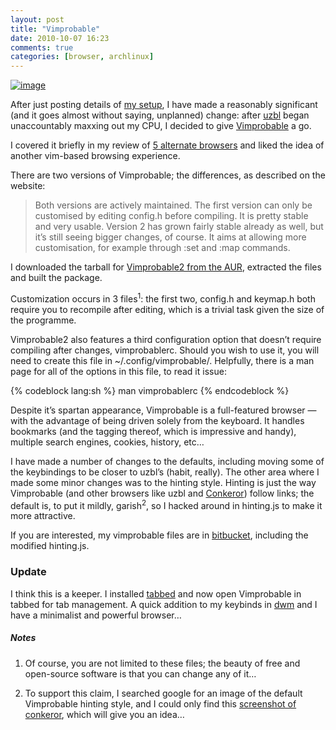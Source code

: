 ```yaml
---
layout: post
title: "Vimprobable"
date: 2010-10-07 16:23
comments: true
categories: [browser, archlinux]
---
```

[![image](http://dl.dropbox.com/u/261312/Blog-images/vimprobable.png "Hacked Vimprobable2")](http://www.flickr.com/photos/jasonwryan/5055695051/ "Vimprobable on Flickr")

After just posting details of [my setup](http://jasonwryan.com/blog/2010/10/04/the-setup/), 
I have made a reasonably significant (and it goes almost without saying, unplanned)
change: after [uzbl](http://www.uzbl.org/) began unaccountably maxxing
out my CPU, I decided to give [Vimprobable](http://www.vimprobable.org/)
a go.

I covered it briefly in my review of [5 alternate browsers](http://jasonwryan.com/blog/2010/05/21/5-alternate-browsers/) and liked the
idea of another vim-based browsing experience.

There are two versions of Vimprobable; the differences, as described on
the website:

> Both versions are actively maintained. The first version can only be
> customised by editing config.h before compiling. It is pretty stable
> and very usable. Version 2 has grown fairly stable already as well,
> but it’s still seeing bigger changes, of course. It aims at allowing
> more customisation, for example through :set and :map commands.

I downloaded the tarball for 
[Vimprobable2 from the AUR](http://aur.archlinux.org/packages.php?ID=33779 "Arch User Repository: Vimprobable2"),
extracted the files and built the package.

Customization occurs in 3 files<sup>1</sup>: the first two, 
<span class="file">config.h</span> and <span class="file">keymap.h</span>
both require you to recompile after editing, which is a trivial task
given the size of the programme.

Vimprobable2 also features a third configuration option that doesn’t
require compiling after changes, <span class="file">vimprobablerc</span>. 
Should you wish to use it, you will need to create this file in 
<span class="file">~/.config/vimprobable/</span>.
Helpfully, there is a man page for all of the options in this file, to
read it issue:

{% codeblock lang:sh %}
man vimprobablerc
{% endcodeblock %}

Despite it’s spartan appearance, Vimprobable is a full-featured browser
— with the advantage of being driven solely from the keyboard. It
handles bookmarks (and the tagging thereof, which is impressive and
handy), multiple search engines, cookies, history, etc…

I have made a number of changes to the defaults, including moving some
of the keybindings to be closer to uzbl’s (habit, really). The other
area where I made some minor changes was to the hinting style. Hinting
is just the way Vimprobable (and other browsers like uzbl and
[Conkeror](http://conkeror.org/)) follow links; the default is, to put
it mildly, garish<sup>2</sup>, so I hacked around in <span class="file">hinting.js</span> 
to make it more attractive.

If you are interested, my vimprobable files are in
[bitbucket](https://bitbucket.org/jasonwryan/eeepc/src/tip/Build/vimprobable2-git/),
including the modified hinting.js.

### Update

I think this is a keeper. I installed
[tabbed](http://tools.suckless.org/tabbed "suckless' tabbed") and now
open Vimprobable in tabbed for tab management. A quick addition to my
keybinds in [dwm](http://dwm.suckless.org/ "dynamic window manager") and
I have a minimalist and powerful browser…

##### Notes
1. Of course, you are not limited to these files; the beauty of free
and open-source software is that you can change any of it…
      
2. To support this claim, I searched google for an image of the default
Vimprobable hinting style, and I could only find this 
<a href="http://www.linuxjournal.com/files/linuxjournal.com/linuxjournal/articles/103/10387/10387f2.jpg">screenshot of conkeror</a>,
which will give you an idea…
